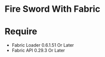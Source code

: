 # Fire Sword With Fabric

# Require 
* Fabric Loader 0.6.1.51 Or Later
* Fabric API 0.29.3 Or Later
